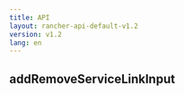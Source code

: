 ```yaml
---
title: API
layout: rancher-api-default-v1.2
version: v1.2
lang: en
---
```


## addRemoveServiceLinkInput





